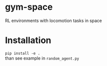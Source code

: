# gym-space
RL environments with locomotion tasks in space


# Installation
`pip install -e .`  
than see example in `random_agent.py`